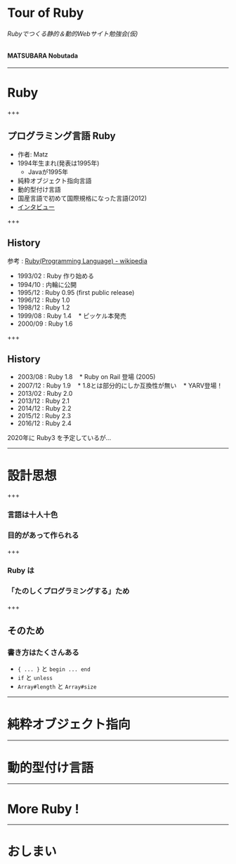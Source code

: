 # Tour of Ruby

###### Rubyでつくる静的＆動的Webサイト勉強会(仮)

#### MATSUBARA Nobutada

---

# Ruby

+++

## プログラミング言語 Ruby

* 作者: Matz
* 1994年生まれ(発表は1995年)
    * Javaが1995年
* 純粋オブジェクト指向言語
* 動的型付け言語
* 国産言語で初めて国際規格になった言語(2012)
* [インタビュー](http://web-engineer.buyuden.net/interview/matz/)

+++

## History

参考 : [Ruby(Programming Language) - wikipedia](https://en.wikipedia.org/wiki/Ruby_(programming_language))

* 1993/02 : Ruby 作り始める
* 1994/10 : 内輪に公開
* 1995/12 : Ruby 0.95 (first public release)
* 1996/12 : Ruby 1.0
* 1998/12 : Ruby 1.2
* 1999/08 : Ruby 1.4
    * ピッケル本発売
* 2000/09 : Ruby 1.6

+++

## History

* 2003/08 : Ruby 1.8
    * Ruby on Rail 登場 (2005)
* 2007/12 : Ruby 1.9
    * 1.8とは部分的にしか互換性が無い
    * YARV登場！
* 2013/02 : Ruby 2.0
* 2013/12 : Ruby 2.1
* 2014/12 : Ruby 2.2
* 2015/12 : Ruby 2.3
* 2016/12 : Ruby 2.4

2020年に Ruby3 を予定しているが...

---

# 設計思想

+++

### 言語は十人十色

### 目的があって作られる

+++

### Ruby は
### 「たのしくプログラミングする」ため

+++

## そのため
### 書き方はたくさんある

* `{ ... }` と `begin ... end`
* `if` と `unless`
* `Array#length` と `Array#size`

---

# 純粋オブジェクト指向

---

# 動的型付け言語

---

# More Ruby !

---

# おしまい
